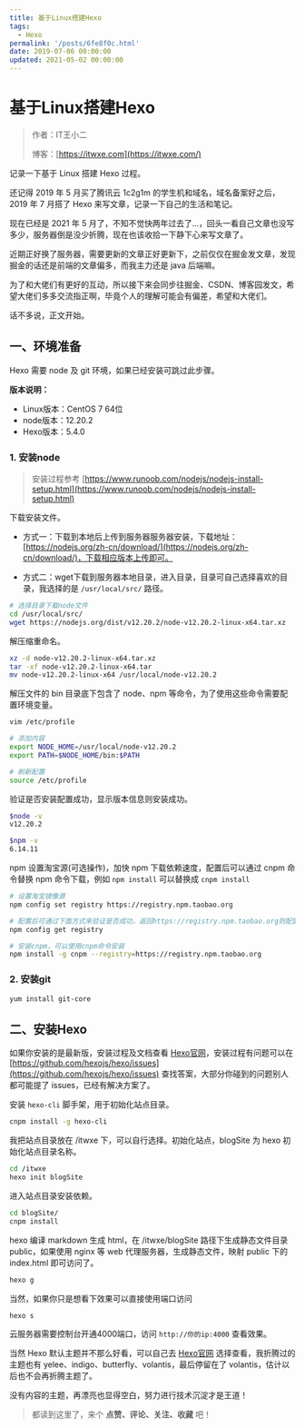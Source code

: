 ```yaml
---
title: 基于Linux搭建Hexo
tags:
  - Hexo
permalink: '/posts/6fe8f0c.html'
date: 2019-07-06 00:00:00
updated: 2021-05-02 00:00:00
---
```


# 基于Linux搭建Hexo

> 作者：IT王小二
>
> 博客：[https://itwxe.com](https://itwxe.com/)

记录一下基于 Linux 搭建 Hexo 过程。

还记得 2019 年 5 月买了腾讯云 1c2g1m 的学生机和域名，域名备案好之后，2019 年 7 月搭了 Hexo 来写文章，记录一下自己的生活和笔记。

现在已经是 2021 年 5 月了，不知不觉快两年过去了...，回头一看自己文章也没写多少，服务器倒是没少折腾，现在也该收拾一下静下心来写文章了。

近期正好换了服务器，需要更新的文章正好更新下，之前仅仅在掘金发文章，发现掘金的话还是前端的文章偏多，而我主力还是 java 后端嘛。

为了和大佬们有更好的互动，所以接下来会同步往掘金、CSDN、博客园发文，希望大佬们多多交流指正啊，毕竟个人的理解可能会有偏差，希望和大佬们。

话不多说，正文开始。

## 一、环境准备

Hexo 需要 node 及 git 环境，如果已经安装可跳过此步骤。

**版本说明：**

- Linux版本：CentOS 7 64位
- node版本：12.20.2
- Hexo版本：5.4.0

### 1. 安装node

> 安装过程参考 [https://www.runoob.com/nodejs/nodejs-install-setup.html](https://www.runoob.com/nodejs/nodejs-install-setup.html)

下载安装文件。

- 方式一：下载到本地后上传到服务器服务器安装，下载地址：[https://nodejs.org/zh-cn/download/](https://nodejs.org/zh-cn/download/)，下载相应版本上传即可。

- 方式二：wget下载到服务器本地目录，进入目录，目录可自己选择喜欢的目录，我选择的是 `/usr/local/src/` 路径。

```bash
# 选择目录下载node文件
cd /usr/local/src/
wget https://nodejs.org/dist/v12.20.2/node-v12.20.2-linux-x64.tar.xz
```

解压缩重命名。

```bash
xz -d node-v12.20.2-linux-x64.tar.xz
tar -xf node-v12.20.2-linux-x64.tar
mv node-v12.20.2-linux-x64 /usr/local/node-v12.20.2
```

解压文件的 bin 目录底下包含了 node、npm 等命令，为了使用这些命令需要配置环境变量。

```bash
vim /etc/profile

# 添加内容
export NODE_HOME=/usr/local/node-v12.20.2
export PATH=$NODE_HOME/bin:$PATH

# 刷新配置
source /etc/profile
```

验证是否安装配置成功，显示版本信息则安装成功。

```bash
$node -v
v12.20.2

$npm -v
6.14.11
```

npm 设置淘宝源(可选操作)，加快 npm 下载依赖速度，配置后可以通过 cnpm 命令替换 npm 命令下载，例如 `npm install` 可以替换成 `cnpm install`

```bash
# 设置淘宝镜像源
npm config set registry https://registry.npm.taobao.org

# 配置后可通过下面方式来验证是否成功，返回https://registry.npm.taobao.org则配置成功
npm config get registry

# 安装cnpm，可以使用cnpm命令安装
npm install -g cnpm --registry=https://registry.npm.taobao.org
```

### 2. 安装git

```bash
yum install git-core
```

## 二、安装Hexo

如果你安装的是最新版，安装过程及文档查看 [Hexo官网](https://hexo.io/zh-cn/)，安装过程有问题可以在 [https://github.com/hexojs/hexo/issues](https://github.com/hexojs/hexo/issues) 查找答案，大部分你碰到的问题别人都可能提了 issues，已经有解决方案了。

安装 `hexo-cli` 脚手架，用于初始化站点目录。

```bash
cnpm install -g hexo-cli
```

我把站点目录放在 /itwxe 下，可以自行选择。初始化站点，blogSite 为 hexo 初始化站点目录名称。

```bash
cd /itwxe
hexo init blogSite
```

进入站点目录安装依赖。

```bash
cd blogSite/
cnpm install
```

hexo 编译 markdown 生成 html，在 /itwxe/blogSite 路径下生成静态文件目录 public，如果使用 nginx 等 web 代理服务器，生成静态文件，映射 public 下的 index.html 即可访问了。

```bash
hexo g
```

当然，如果你只是想看下效果可以直接使用端口访问

```bash
hexo s
```

云服务器需要控制台开通4000端口，访问 `http://你的ip:4000` 查看效果。

当然 Hexo 默认主题并不那么好看，可以自己去 [Hexo官网](https://hexo.io/zh-cn/) 选择查看，我折腾过的主题也有 yelee、indigo、butterfly、volantis，最后停留在了 volantis，估计以后也不会再折腾主题了。

没有内容的主题，再漂亮也显得空白，努力进行技术沉淀才是王道！

> 都读到这里了，来个 **点赞、评论、关注、收藏** 吧！
